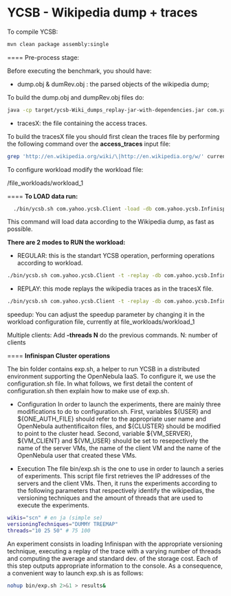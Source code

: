 YCSB - Wikipedia dump + traces
====
To compile YCSB:

```bash
mvn clean package assembly:single
```

====
Pre-process stage:

Before executing the benchmark, you should have:

- dump.obj & dumRev.obj : the parsed objects of the wikipedia dump;

To build the dump.obj and dumpRev.obj files do:

```bash
java -cp target/ycsb-Wiki_dumps_replay-jar-with-dependencies.jar com.yahoo.ycsb.workloads.CompressedDumpParser  wikiDump.xml
```
- tracesX: the file containing the access traces.

To build the tracesX file you should first clean the traces file by performing the following command over the **access_traces** input file:

```bash
grep 'http://en.wikipedia.org/wiki/\|http://en.wikipedia.org/w/' currenttmp | grep -v Special: | grep -v Image: | grep -v Category: | grep -v Wikipedia: | grep -v User: | grep -v Talk: | grep -v User_talk: | grep -v css | grep -v .class | grep -v Wikipedia% | grep -v 'oldid= -' 
```

To configure workload modify the workload file: 

/file_workloads/workload_1

====
**To LOAD data run:**

```bash
  ./bin/ycsb.sh com.yahoo.ycsb.Client -load -db com.yahoo.ycsb.InfinispanGlue -p keys_file=file_workloads/en-wiki.dat -p replay_keys_file=file_workloads/en-wiki.tr -p oldid_file=file_workloads/en-dump.rev sizes_file=file_workloads/en-dump.size -P file_workloads/workload_1
```  
  
  This command will load data according to the Wikipedia dump, as fast as possible.
  

**There are 2 modes to RUN the workload:**

- REGULAR: this is the standart YCSB operation, performing operations according to workload.

```bash
./bin/ycsb.sh com.yahoo.ycsb.Client -t -replay -db com.yahoo.ycsb.InfinispanGlue -p keys_file=file_workloads/en-wiki.dat -p replay_keys_file=file_workloads/en-wiki.tr -p oldid_file=file_workloads/en-dump.rev sizes_file=file_workloads/en-dump.size -P file_workloads/workload_1
```

- REPLAY: this mode replays the wikipedia traces as in the tracesX file.

```bash
./bin/ycsb.sh com.yahoo.ycsb.Client -t -replay -db com.yahoo.ycsb.InfinispanGlue -p keys_file=file_workloads/en-wiki.dat -p replay_keys_file=file_workloads/en-wiki.tr -p oldid_file=file_workloads/en-dump.rev sizes_file=file_workloads/en-dump.size -P file_workloads/workload_1
```

  speedup: You can adjust the speedup parameter by changing it in  the workload configuration file, currently at file_workloads/workload_1
  
  Multiple clients: Add **-threads N** do the previous commands. N: number of clients

====
**Infinispan Cluster operations**

The bin folder contains exp.sh, a helper to run YCSB in a distributed environment supporting the OpenNebula IaaS.
To configure it, we use the configuration.sh file.
In what follows, we first detail the content of configuration.sh then explain how to make use of exp.sh.

* Configuration 
In order to launch the experiments, there are mainly three modifications to do to configuration.sh. 
First, variables ${USER} and ${ONE_AUTH_FILE} should refer to the appropriate user name and OpenNebula authentificaiton files, and ${CLUSTER} should be modified to point to the cluster head.
Second, variable ${VM_SERVER}, ${VM_CLIENT} and ${VM_USER} should be set to resepectively the name of the server VMs, the name of the client VM and the name of the OpenNebula user that created these VMs. 

* Execution
The file bin/exp.sh is the one to use in order to launch a series of experiments.
This script file first retrieves the IP addresses of the servers and the client VMs.
Then, it runs the experiments according to the following parameters that respectively identify the wikipedias, the versioning techniques and the amount of threads that are used to execute the experiments.
```bash
wikis="scn" # en ja (simple se)
versioningTechniques="DUMMY TREEMAP" 
threads="10 25 50" # 75 100
```
An experiment consists in loading Infinispan with the appropriate versioning technique, executing a replay of the trace with a varying number of threads and computing the average and standard dev. of the storage cost. 
Each of this step outputs appropriate information to the console.
As a consequence, a convenient way to launch exp.sh is as follows:
```bash
nohup bin/exp.sh 2>&1 > results&
```
